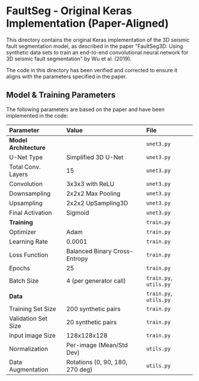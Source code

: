 # FaultSeg - Original Keras Implementation (Paper-Aligned)

This directory contains the original Keras implementation of the 3D seismic fault segmentation model, as described in the paper "FaultSeg3D: Using synthetic data sets to train an end-to-end convolutional neural network for 3D seismic fault segmentation" by Wu et al. (2019).

The code in this directory has been verified and corrected to ensure it aligns with the parameters specified in the paper.

## Model & Training Parameters

The following parameters are based on the paper and have been implemented in the code:

| Parameter | Value | File |
| :--- | :--- | :--- |
| **Model Architecture** | | `unet3.py` |
| U-Net Type | Simplified 3D U-Net | `unet3.py` |
| Total Conv. Layers | 15 | `unet3.py` |
| Convolution | 3x3x3 with ReLU | `unet3.py` |
| Downsampling | 2x2x2 Max Pooling | `unet3.py` |
| Upsampling | 2x2x2 UpSampling3D | `unet3.py` |
| Final Activation | Sigmoid | `unet3.py` |
| **Training** | | `train.py` |
| Optimizer | Adam | `train.py` |
| Learning Rate | 0.0001 | `train.py` |
| Loss Function | Balanced Binary Cross-Entropy | `train.py` |
| Epochs | 25 | `train.py` |
| Batch Size | 4 (per generator call) | `train.py`, `utils.py` |
| **Data** | | `train.py`, `utils.py` |
| Training Set Size | 200 synthetic pairs | `train.py` |
| Validation Set Size | 20 synthetic pairs | `train.py` |
| Input Image Size | 128x128x128 | `train.py` |
| Normalization | Per-image (Mean/Std Dev) | `utils.py` |
| Data Augmentation | Rotations (0, 90, 180, 270 deg) | `utils.py` |